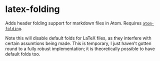 # latex-folding

Adds header folding support for markdown files in Atom. Requires [`atom-folding`](https://github.com/Aerijo/atom-folding).

Note this will disable default folds for LaTeX files, as they interfere with certain assumtions being made. This is temporary, I just haven't gotten round to a fully robust implementation; it is theoretically possible to have default folds too.
